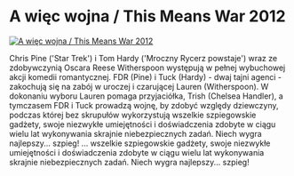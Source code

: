 A więc wojna / This Means War 2012 
=============
[![A więc wojna / This Means War 2012 ](http://vidos.pl/images/player.gif)](http://vidos.pl/a-wiec-wojna-this-means-war-2012)

 Chris Pine ('Star Trek') i Tom Hardy ('Mroczny Rycerz powstaje') wraz ze zdobywczynią Oscara Reese Witherspoon występują w pełnej wybuchowej akcji komedii romantycznej. FDR (Pine) i Tuck (Hardy) - dwaj tajni agenci - zakochują się na zabój w uroczej i czarującej Lauren (Witherspoon). W dokonaniu wyboru Lauren pomaga przyjaciółka, Trish (Chelsea Handler), a tymczasem FDR i Tuck prowadzą wojnę, by zdobyć względy dziewczyny, podczas której bez skrupułów wykorzystują wszelkie szpiegowskie gadżety, swoje niezwykłe umiejętności i doświadczenia zdobyte w ciągu wielu lat wykonywania skrajnie niebezpiecznych zadań. Niech wygra najlepszy... szpieg!   ... wszelkie szpiegowskie gadżety, swoje niezwykłe umiejętności i doświadczenia zdobyte w ciągu wielu lat wykonywania skrajnie niebezpiecznych zadań. Niech wygra najlepszy... szpieg!
